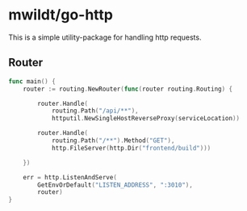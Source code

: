 # mwildt/go-http

This is a simple utility-package for handling http requests.

## Router

```go
func main() {
    router := routing.NewRouter(func(router routing.Routing) {

        router.Handle(
            routing.Path("/api/**"),
            httputil.NewSingleHostReverseProxy(serviceLocation))

        router.Handle(
            routing.Path("/**").Method("GET"),
            http.FileServer(http.Dir("frontend/build")))

    })

    err = http.ListenAndServe(
        GetEnvOrDefault("LISTEN_ADDRESS", ":3010"),
        router)
}
```
